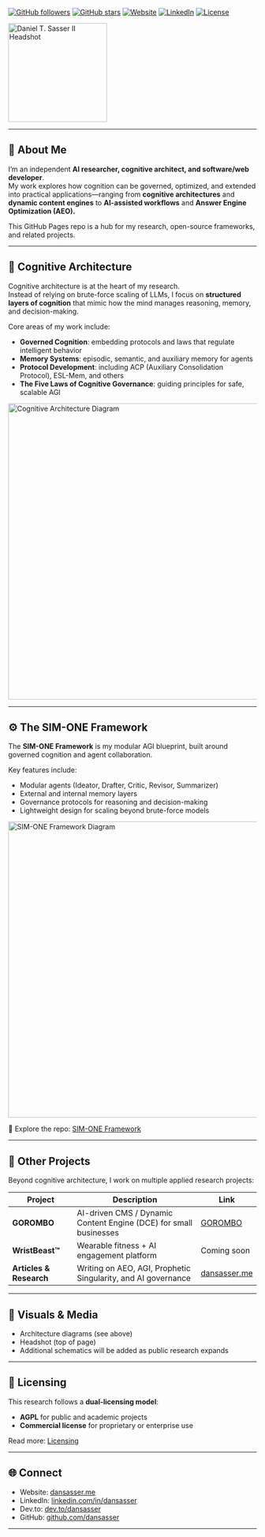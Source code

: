 

[![GitHub followers](https://img.shields.io/github/followers/dansasser?style=social)](https://github.com/dansasser)
[![GitHub stars](https://img.shields.io/github/stars/dansasser?style=social)](https://github.com/dansasser?tab=repositories)
[![Website](https://img.shields.io/badge/Website-dansasser.me-brightgreen)](https://dansasser.me)
[![LinkedIn](https://img.shields.io/badge/LinkedIn-Connect-blue)](https://www.linkedin.com/in/dansasser)
[![License](https://img.shields.io/badge/License-AGPL%20%7C%20Commercial-orange)](https://dansasser.me/license)

<img src="https://dansasser.me/_astro/me.UF1PMW8N_kH7Bo.webp" alt="Daniel T. Sasser II Headshot" width="200" />

---

## 👋 About Me
I’m an independent **AI researcher, cognitive architect, and software/web developer**.  
My work explores how cognition can be governed, optimized, and extended into practical applications—ranging from **cognitive architectures** and **dynamic content engines** to **AI-assisted workflows** and **Answer Engine Optimization (AEO).**

This GitHub Pages repo is a hub for my research, open-source frameworks, and related projects.  

---

## 🧠 Cognitive Architecture
Cognitive architecture is at the heart of my research.  
Instead of relying on brute-force scaling of LLMs, I focus on **structured layers of cognition** that mimic how the mind manages reasoning, memory, and decision-making.  

Core areas of my work include:  
- **Governed Cognition**: embedding protocols and laws that regulate intelligent behavior  
- **Memory Systems**: episodic, semantic, and auxiliary memory for agents  
- **Protocol Development**: including ACP (Auxiliary Consolidation Protocol), ESL-Mem, and others  
- **The Five Laws of Cognitive Governance**: guiding principles for safe, scalable AGI  

<img src="https://dansasser.me/assets/cognitive-architecture-diagram.png" alt="Cognitive Architecture Diagram" width="600" />

---

## ⚙️ The SIM-ONE Framework
The **SIM-ONE Framework** is my modular AGI blueprint, built around governed cognition and agent collaboration.  

Key features include:  
- Modular agents (Ideator, Drafter, Critic, Revisor, Summarizer)  
- External and internal memory layers  
- Governance protocols for reasoning and decision-making  
- Lightweight design for scaling beyond brute-force models  

<img src="https://dansasser.me/assets/sim-one-architecture.png" alt="SIM-ONE Framework Diagram" width="600" />

🔗 Explore the repo: [SIM-ONE Framework](https://github.com/dansasser/sim-one)  

---

## 📂 Other Projects
Beyond cognitive architecture, I work on multiple applied research projects:

| Project | Description | Link |
|---------|-------------|------|
| **GOROMBO** | AI-driven CMS / Dynamic Content Engine (DCE) for small businesses | [GOROMBO](https://gorombo.com) |
| **WristBeast™** | Wearable fitness + AI engagement platform | Coming soon |
| **Articles & Research** | Writing on AEO, AGI, Prophetic Singularity, and AI governance | [dansasser.me](https://dansasser.me) |

---

## 📢 Visuals & Media
- Architecture diagrams (see above)  
- Headshot (top of page)  
- Additional schematics will be added as public research expands  

---

## 🔐 Licensing
This research follows a **dual-licensing model**:  
- **AGPL** for public and academic projects  
- **Commercial license** for proprietary or enterprise use  

Read more: [Licensing](https://dansasser.me/license)  

---

## 🌐 Connect
- Website: [dansasser.me](https://dansasser.me)  
- LinkedIn: [linkedin.com/in/dansasser](https://www.linkedin.com/in/dansasser)  
- Dev.to: [dev.to/dansasser](https://dev.to/dansasser)  
- GitHub: [github.com/dansasser](https://github.com/dansasser)  

---
